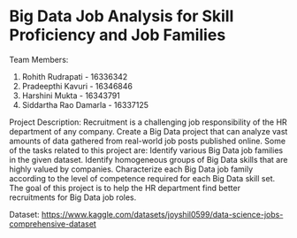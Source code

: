# Big Data Job Analysis for Skill Proficiency and Job Families


Team Members: 

1. Rohith Rudrapati - 16336342
2. Pradeepthi Kavuri - 16346846
3. Harshini Mukta - 16343791
4. Siddartha Rao Damarla - 16337125

Project Description:
Recruitment is a challenging job responsibility of the HR department of any company. Create a Big
Data project that can analyze vast amounts of data gathered from real-world job posts published online.
Some of the tasks related to this project are:
Identify various Big Data job families in the given dataset.
Identify homogeneous groups of Big Data skills that are highly valued by companies.
Characterize each Big Data job family according to the level of competence required for each Big
Data skill set.
The goal of this project is to help the HR department find better recruitments for Big Data job roles.


Dataset: https://www.kaggle.com/datasets/joyshil0599/data-science-jobs-comprehensive-dataset
